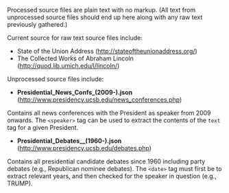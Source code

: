 Processed source files are plain text with no markup.  (All text from unprocessed source files should end up here along with any raw text previously gathered.)

Current source for raw text source files include:
* State of the Union Address (http://stateoftheunionaddress.org/)
* The Collected Works of Abraham Lincoln (http://quod.lib.umich.edu/l/lincoln/)

Unprocessed source files include:
* **Presidential_News_Confs_(2009-).json**
(http://www.presidency.ucsb.edu/news_conferences.php)

Contains all news conferences with the President as speaker from 2009 onwards.  The `<speaker>` tag can be used to extract the contents of the `text` tag for a given President.
* **Presidential_Debates__(1960-).json**
(http://www.presidency.ucsb.edu/debates.php)

Contains all presidential candidate debates since 1960 including party debates (e.g., Republican nominee debates).  The `<date>` tag must first be to extract relevant years, and then checked for the speaker in question (e.g., TRUMP).
	